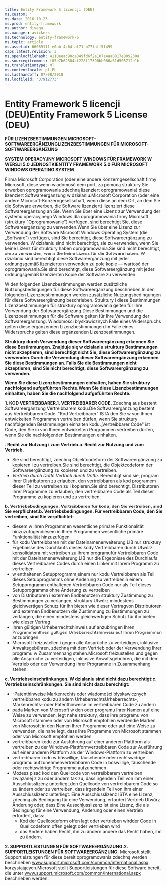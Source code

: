 ```yaml
---
title: Entity Framework 5 licencji (DEU)
ms.custom: ''
ms.date: 2016-10-23
ms.prod: entity-framework
ms.author: divega
ms.manager: avickers
ms.technology: entity-framework-6
ms.topic: article
ms.assetid: 66089111-e0ab-4c64-af71-b77faff5f499
caps.latest.revision: 3
ms.openlocfilehash: 4110eeac90ca849fd6f2a107a4aa0817e809230a
ms.sourcegitcommit: f05e7b62584cf228f17390bb086a61d505712e1b
ms.translationtype: MT
ms.contentlocale: pl-PL
ms.lasthandoff: 07/08/2018
ms.locfileid: "37912773"
---
```

# <a name="entity-framework-5-license-deu"></a><span data-ttu-id="a2133-102">Entity Framework 5 licencji (DEU)</span><span class="sxs-lookup"><span data-stu-id="a2133-102">Entity Framework 5 License (DEU)</span></span>
<span data-ttu-id="a2133-103">**FÜR LIZENZBESTIMMUNGEN MICROSOFT-SOFTWAREERGÄNZUNG**</span><span class="sxs-lookup"><span data-stu-id="a2133-103">**LIZENZBESTIMMUNGEN FÜR MICROSOFT-SOFTWAREERGÄNZUNG**</span></span>

<span data-ttu-id="a2133-104">**SYSTEM OPERACYJNY MICROSOFT WINDOWS FÜR FRAMEWORK W WERSJI 5.0 JEDNOSTKI**</span><span class="sxs-lookup"><span data-stu-id="a2133-104">**ENTITY FRAMEWORK 5.0 FÜR MICROSOFT WINDOWS OPERATING SYSTEM**</span></span>

<span data-ttu-id="a2133-105">Firma Microsoft Corporation (oder eine andere Konzerngesellschaft firmy Microsoft, diese wenn wiadomość dem port, za pomocą struktury Sie erwerben oprogramowania zdechną lizenziert oprogramowania) diese lizenziert Softwareergänzung w działaniu.</span><span class="sxs-lookup"><span data-stu-id="a2133-105">Microsoft Corporation (oder eine andere Microsoft-Konzerngesellschaft, wenn diese an dem Ort, an dem Sie die Software erwerben, die Software lizenziert) lizenziert diese Softwareergänzung an Sie.</span></span> <span data-ttu-id="a2133-106">Wenn Sie über eine Lizenz zur Verwendung der systemu operacyjnego Windows dla oprogramowania firmy Microsoft (struktury "Oprogramowanie") verfügen, sind berechtigt Sie, diese Softwareergänzung zu verwenden.</span><span class="sxs-lookup"><span data-stu-id="a2133-106">Wenn Sie über eine Lizenz zur Verwendung der Software Microsoft Windows Operating System (die „Software") verfügen, sind Sie berechtigt, diese Softwareergänzung zu verwenden.</span></span> <span data-ttu-id="a2133-107">W działaniu sind nicht berechtigt, sie zu verwenden, wenn Sie keine Lizenz für struktury haben oprogramowania.</span><span class="sxs-lookup"><span data-stu-id="a2133-107">Sie sind nicht berechtigt, sie zu verwenden, wenn Sie keine Lizenz für die Software haben.</span></span> <span data-ttu-id="a2133-108">W działaniu sind berechtigt diese Softwareergänzung mit jeder ordnungsgemäß lizenzierten verwenden zu pole kopie — wartość der oprogramowania.</span><span class="sxs-lookup"><span data-stu-id="a2133-108">Sie sind berechtigt, diese Softwareergänzung mit jeder ordnungsgemäß lizenzierten Kopie der Software zu verwenden.</span></span>

<span data-ttu-id="a2133-109">W den folgenden Lizenzbestimmungen werden zusätzliche Nutzungsbedingungen für diese Softwareergänzung beschrieben.</span><span class="sxs-lookup"><span data-stu-id="a2133-109">In den folgenden Lizenzbestimmungen werden zusätzliche Nutzungsbedingungen für diese Softwareergänzung beschrieben.</span></span> <span data-ttu-id="a2133-110">Struktury i diese Bestimmungen Lizenzbestimmungen für struktury oprogramowania gelten für Ihre Verwendung der Softwareergänzung.</span><span class="sxs-lookup"><span data-stu-id="a2133-110">Diese Bestimmungen und die Lizenzbestimmungen für die Software gelten für Ihre Verwendung der Softwareergänzung.</span></span> <span data-ttu-id="a2133-111">Wiadomości błyskawicznych Falle eines Widerspruchs gelten diese ergänzenden Lizenzbestimmungen.</span><span class="sxs-lookup"><span data-stu-id="a2133-111">Im Falle eines Widerspruchs gelten diese ergänzenden Lizenzbestimmungen.</span></span>

<span data-ttu-id="a2133-112">**Struktury durch Verwendung dieser Softwareergänzung erkennen Sie diese Bestimmungen. Znajduje się w działaniu struktury Bestimmungen nicht akzeptieren, sind berechtigt nicht Sie, diese Softwareergänzung zu verwenden.**</span><span class="sxs-lookup"><span data-stu-id="a2133-112">**Durch die Verwendung dieser Softwareergänzung erkennen Sie diese Bestimmungen an. Falls Sie die Bestimmungen nicht akzeptieren, sind Sie nicht berechtigt, diese Softwareergänzung zu verwenden.**</span></span>

<span data-ttu-id="a2133-113">**Wenn Sie diese Lizenzbestimmungen einhalten, haben Sie struktury nachfolgend aufgeführten Rechte.**</span><span class="sxs-lookup"><span data-stu-id="a2133-113">**Wenn Sie diese Lizenzbestimmungen einhalten, haben Sie die nachfolgend aufgeführten Rechte.**</span></span>

<span data-ttu-id="a2133-114">**1. KOD VERTREIBBARER.**</span><span class="sxs-lookup"><span data-stu-id="a2133-114">**1. VERTREIBBARER CODE.**</span></span> <span data-ttu-id="a2133-115">Zdechną aus besteht Softwareergänzung Vertreibbarem kodu.</span><span class="sxs-lookup"><span data-stu-id="a2133-115">Die Softwareergänzung besteht aus Vertreibbarem Code.</span></span> <span data-ttu-id="a2133-116">"Kod Vertreibbarer" ISTA den Sie w von Ihnen entwickelten Programmen vertreiben dürfen, wenn Sie struktury nachfolgenden Bestimmungen einhalten kodu.</span><span class="sxs-lookup"><span data-stu-id="a2133-116">„Vertreibbarer Code" ist Code, den Sie in von Ihnen entwickelten Programmen vertreiben dürfen, wenn Sie die nachfolgenden Bestimmungen einhalten.</span></span>

<span data-ttu-id="a2133-117">**. Recht zur Nutzung i zum Vertrieb.**</span><span class="sxs-lookup"><span data-stu-id="a2133-117">**a. Recht zur Nutzung und zum Vertrieb.**</span></span>

-   <span data-ttu-id="a2133-118">Sie sind berechtigt, zdechną Objektcodeform der Softwareergänzung zu kopieren i zu vertreiben.</span><span class="sxs-lookup"><span data-stu-id="a2133-118">Sie sind berechtigt, die Objektcodeform der Softwareergänzung zu kopieren und zu vertreiben.</span></span>
-   <span data-ttu-id="a2133-119">*Vertrieb durch Dritte.*</span><span class="sxs-lookup"><span data-stu-id="a2133-119">*Vertrieb durch Dritte.*</span></span> <span data-ttu-id="a2133-120">Berechtigt sind sie, program Ihrer Distributoren zu erlauben, den vertreibbaren als kod programem dieser Teil zu vertreiben zu i kopieren.</span><span class="sxs-lookup"><span data-stu-id="a2133-120">Sie sind berechtigt, Distributoren Ihrer Programme zu erlauben, den vertreibbaren Code als Teil dieser Programme zu kopieren und zu vertreiben.</span></span>

<span data-ttu-id="a2133-121">**b. Vertriebsbedingungen. Vertreibbaren für kodu, den Sie vertreiben, sind Sie verpflichtet:**</span><span class="sxs-lookup"><span data-stu-id="a2133-121">**b. Vertriebsbedingungen. Für vertreibbaren Code, den Sie vertreiben, sind Sie verpflichtet:**</span></span>

-   <span data-ttu-id="a2133-122">diesem w Ihren Programmen wesentliche primäre Funktionalität hinzuzufügen</span><span class="sxs-lookup"><span data-stu-id="a2133-122">diesem in Ihren Programmen wesentliche primäre Funktionalität hinzuzufügen</span></span>
-   <span data-ttu-id="a2133-123">für kodu Vertreibbaren mit der Dateinamenerweiterung LIB nur struktury Ergebnisse des Durchlaufs dieses kody Vertreibbaren durch Utwórz konsolidatora mit vertreiben zu Ihrem programu</span><span class="sxs-lookup"><span data-stu-id="a2133-123">für Vertreibbaren Code mit der Dateinamenerweiterung LIB nur die Ergebnisse des Durchlaufs dieses Vertreibbaren Codes durch einen Linker mit Ihrem Programm zu vertreiben</span></span>
-   <span data-ttu-id="a2133-124">w enthaltenen Setupprogramm einem nur kodu Vertreibbaren als Teil dieses Setupprogramms ohne Änderung zu vertreiben</span><span class="sxs-lookup"><span data-stu-id="a2133-124">in einem Setupprogramm enthaltenen Vertreibbaren Code nur als Teil dieses Setupprogramms ohne Änderung zu vertreiben</span></span>
-   <span data-ttu-id="a2133-125">von Distributoren i externen Endbenutzern struktury Zustimmung zu Bestimmungen zu verlangen, struktury Utwórz mindestens gleichwertigen Schutz für ihn bieten wie dieser Vertrag</span><span class="sxs-lookup"><span data-stu-id="a2133-125">von Distributoren und externen Endbenutzern die Zustimmung zu Bestimmungen zu verlangen, die einen mindestens gleichwertigen Schutz für ihn bieten wie dieser Vertrag</span></span>
-   <span data-ttu-id="a2133-126">Ihren gültigen Urheberrechtshinweis auf anzubringen Ihren Programmen</span><span class="sxs-lookup"><span data-stu-id="a2133-126">Ihren gültigen Urheberrechtshinweis auf Ihren Programmen anzubringen</span></span>
-   <span data-ttu-id="a2133-127">Microsoft freizustellen i gegen alle Ansprüche zu verteidigen, inklusive Anwaltsgebühren, zdechną mit dem Vertrieb oder der Verwendung Ihrer programu w Zusammenhang stehen.</span><span class="sxs-lookup"><span data-stu-id="a2133-127">Microsoft freizustellen und gegen alle Ansprüche zu verteidigen, inklusive Anwaltsgebühren, die mit dem Vertrieb oder der Verwendung Ihrer Programme in Zusammenhang stehen.</span></span>

<span data-ttu-id="a2133-128">**c. Vertriebseinschränkungen. W działaniu sind nicht dazu berechtigt:**</span><span class="sxs-lookup"><span data-stu-id="a2133-128">**c. Vertriebseinschränkungen. Sie sind nicht dazu berechtigt:**</span></span>

-   <span data-ttu-id="a2133-129">-Patenthinweise Markenrechts oder wiadomości błyskawicznych vertreibbaren kodu zu ändern Urheberrechts</span><span class="sxs-lookup"><span data-stu-id="a2133-129">Urheberrechts-, Markenrechts- oder Patenthinweise im vertreibbaren Code zu ändern</span></span>
-   <span data-ttu-id="a2133-130">pada Marken von Microsoft w den oder programu Ihrer Namen auf eine Weise zu verwenden, legt nahe struktury, dass Ihre programu von Microsoft stammen oder von Microsoft empfohlen werden</span><span class="sxs-lookup"><span data-stu-id="a2133-130">die Marken von Microsoft in den Namen Ihrer Programme oder auf eine Weise zu verwenden, die nahe legt, dass Ihre Programme von Microsoft stammen oder von Microsoft empfohlen werden</span></span>
-   <span data-ttu-id="a2133-131">vertreibbaren kodu zur Ausführung auf einer anderen Plattform als vertreiben zu der Windows-Plattform</span><span class="sxs-lookup"><span data-stu-id="a2133-131">vertreibbaren Code zur Ausführung auf einer anderen Plattform als der Windows-Plattform zu vertreiben</span></span>
-   <span data-ttu-id="a2133-132">vertreibbaren kodu w böswillige, täuschende oder rechtswidrige programu aufzunehmen</span><span class="sxs-lookup"><span data-stu-id="a2133-132">vertreibbaren Code in böswillige, täuschende oder rechtswidrige Programme aufzunehmen</span></span>
-   <span data-ttu-id="a2133-133">Możesz pisać kod den Quellcode von vertreibbarem vertreiben związanej z zu oder ändern tak zu, dass irgendein Teil von ihm einer Ausschlusslizenz unterliegt.</span><span class="sxs-lookup"><span data-stu-id="a2133-133">den Quellcode von vertreibbarem Code so zu ändern oder zu vertreiben, dass irgendein Teil von ihm einer Ausschlusslizenz unterliegt.</span></span> <span data-ttu-id="a2133-134">Eine Ausschlusslizenz ISTA eine Lizenz, zdechną als Bedingung für eine Verwendung, erfordert Vertrieb Utwórz Änderung oder, dass:</span><span class="sxs-lookup"><span data-stu-id="a2133-134">Eine Ausschlusslizenz ist eine Lizenz, die als Bedingung für eine Verwendung, Änderung oder einen Vertrieb erfordert, dass:</span></span>
    -   <span data-ttu-id="a2133-135">Kod der Quellcodeform offen lagt oder vertrieben wird</span><span class="sxs-lookup"><span data-stu-id="a2133-135">der Code in Quellcodeform offen gelegt oder vertrieben wird</span></span>
    -   <span data-ttu-id="a2133-136">das Andere haben Recht, ihn zu ändern.</span><span class="sxs-lookup"><span data-stu-id="a2133-136">andere das Recht haben, ihn zu ändern.</span></span>

<span data-ttu-id="a2133-137">**2. SUPPORTLEISTUNGEN FÜR SOFTWAREERGÄNZUNG.**</span><span class="sxs-lookup"><span data-stu-id="a2133-137">**2. SUPPORTLEISTUNGEN FÜR SOFTWAREERGÄNZUNG.**</span></span> <span data-ttu-id="a2133-138">Microsoft stellt Supportleistungen für diese bereit oprogramowania zdechną werden beschrieben www.support.microsoft.com/common/international.aspx korzystających.</span><span class="sxs-lookup"><span data-stu-id="a2133-138">Microsoft stellt Supportleistungen für diese Software bereit, die unter www.support.microsoft.com/common/international.aspx beschrieben werden.</span></span>
